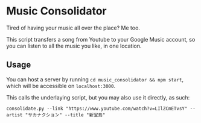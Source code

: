 # Music Consolidator
Tired of having your music all over the place? Me too.

This script transfers a song from Youtube to your Google Music account, so you can
listen to all the music you like, in one location.

## Usage
You can host a server by running `cd music_consolidator && npm start`, which will be accessible on `localhost:3000`.

This calls the underlaying script, but you may also use it directly, as such:


`consolidate.py --link "https://www.youtube.com/watch?v=LIlZCmETvsY" --artist "サカナクション" --title "新宝島"`
